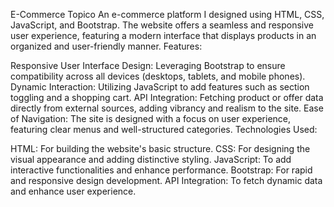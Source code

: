 E-Commerce Topico
An e-commerce platform I designed using HTML, CSS, JavaScript, and Bootstrap. The website offers a seamless and responsive user experience, featuring a modern interface that displays products in an organized and user-friendly manner.
Features:

Responsive User Interface Design: Leveraging Bootstrap to ensure compatibility across all devices (desktops, tablets, and mobile phones).
Dynamic Interaction: Utilizing JavaScript to add features such as section toggling and a shopping cart.
API Integration: Fetching product or offer data directly from external sources, adding vibrancy and realism to the site.
Ease of Navigation: The site is designed with a focus on user experience, featuring clear menus and well-structured categories.
Technologies Used:

HTML: For building the website's basic structure.
CSS: For designing the visual appearance and adding distinctive styling.
JavaScript: To add interactive functionalities and enhance performance.
Bootstrap: For rapid and responsive design development.
API Integration: To fetch dynamic data and enhance user experience.